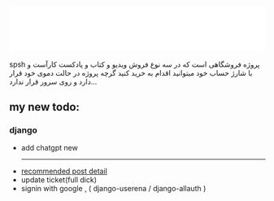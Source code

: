 <!-- # 👋 Welcome to spsh -->
[![spsh banner](./images/logo/logo-no-background.png)](https://opozex.com)
<p> spsh پروژه فروشگاهی است که در سه نوع فروش ویدیو و کتاب و پادکست کارآست و با شارژ حساب خود میتوانید اقدام به خرید کنید گرچه پروژه در حالت دموی خود قرار دارد و روی سرور قرار ندارد...</p>
<h2>my new todo:</h2>
<h3>django</h3>
<ul>
<li>add chatgpt new</li>
<hr>
<li><a href="https://github.com/muhammadaamir123/-Recommendation-System-Engine-using-Django">recommended post detail</a></li>
<li>update ticket(full dick)</li>
    <li> signin with google , ( django-userena / django-allauth )</li>

</ul>

